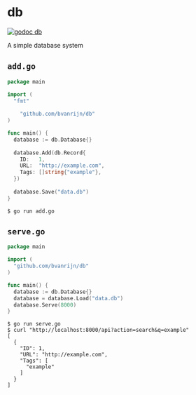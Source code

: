 # db
[![godoc db](http://b.repl.ca/v1/godoc-reference-blue.png)](https://godoc.org/github.com/bvanrijn/db)

A simple database system

## `add.go`
```go
package main

import (
  "fmt"
  
	"github.com/bvanrijn/db"
)

func main() {
  database := db.Database{}
  
  database.Add(db.Record{
    ID:   1,
    URL:  "http://example.com",
    Tags: []string{"example"},
  })
  
  database.Save("data.db")
}
```

`$ go run add.go`

## `serve.go`

```go
package main

import (
  "github.com/bvanrijn/db"
)

func main() {
  database := db.Database{}
  database = database.Load("data.db")
  database.Serve(8000)
}
```

```
$ go run serve.go
$ curl "http://localhost:8000/api?action=search&q=example"
[
  {
    "ID": 1,
    "URL": "http://example.com",
    "Tags": [
      "example"
    ]
  }
]
```
